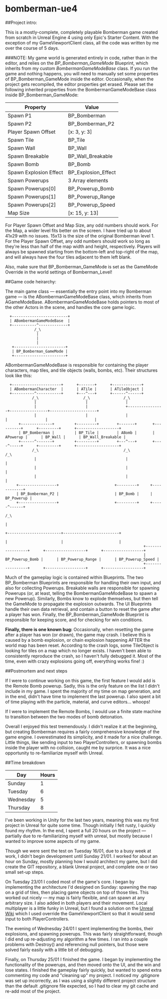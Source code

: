 # bomberman-ue4

##Project intro:

This is a mostly-complete, completely playable Bomberman game created from scratch in Unreal Engine 4 using only Epic's Starter Content. With the exception of my GameViewportClient class, all the code was written by me over the course of 5 days.

###NOTE: My game world is generated entirely in code, rather than in the editor, and relies on the *BP_Bomberman_GameMode* Blueprint, which inherits from my custom *BombermanGameModeBase* class. If you run the game and nothing happens, you will need to manually set some properties of BP_Bomberman_GameMode inside the editor. Occasionally, when the project gets recompiled, the editor properties get erased. Please set the following inherited properties from the BombermanGameModeBase class inside BP_Bomberman_GameMode:

| Property               | Value               | 
| ---------------------- | ------------------- | 
| Spawn P1               | BP_Bomberman        | 
| Spawn P2               | BP_Bomberman_P2     | 
| Player Spawn Offset    | [x: 3, y: 3]        |
| Spawn Tile             | BP_Tile             | 
| Spawn Wall             | BP_Wall             | 
| Spawn Breakable        | BP_Wall_Breakable   | 
| Spawn Bomb             | BP_Bomb             | 
| Spawn Explosion Effect | BP_Explosion_Effect | 
| Spawn Powerups         | 3 Array elements    | 
| Spawn Powerups[0]      | BP_Powerup_Bomb     | 
| Spawn Powerups[1]      | BP_Powerup_Range    |
| Spawn Powerups[2]      | BP_Powerup_Speed    | 
| Map Size               | [x: 15, y: 13]      |

For Player Spawn Offset and Map Size, any odd numbers should work. For the Map, a wider level fits better on the screen. I have tried up to about 41x29 with no issues. 15x13 is the size of the original Bomberman level 1. For the Player Spawn Offset, any odd numbers should work so long as they're less than half of the map width and height, respectively. Players will always be spawned starting from the bottom-left and top-right of the map, and will always have the four tiles adjacent to them left blank.

Also, make sure that BP_Bomberman_GameMode is set as the GameMode Override in the world settings of Bomberman_Level!

##Game code heirarchy:

The main game class — essentially the entry point into my Bomberman game — is the ABombermanGameModeBase class, which inherits from AGameModeBase. ABombermanGameModeBase holds pointers to most of the other Actors in the scene, and handles the core game logic.

```
  +-------------------------+ 
  | ABombermanGameModeBase  | 
  +-----------^-------------+ 
             /_\    
              |     
              |     
              |     
   +-----------------------+
   | BP_Bomberman_GameMode |
   +-----------------------+
```

ABombermanGameModeBase is responsible for containing the player characters, map tiles, and tile objects (walls, bombs, etc). Their structures look like this:

```
  +----------------------+      +-------+      +-------------+
  | ABombermanCharacter  |      | ATile |      | ATileObject |
  +----------^-----------+      +---^---+      +------^------+
            /_\                    /_\               /_\
             |                      |                 |
             |                      |                 +----------------+-----------------+---------------------+
             |                      |                 |                |                 |                     |
      +--------------+         +---------+        +-------+       +----------+      +---------+      +-------------------+
      | BP_Bomberman |         | BP_Tile |        | ABomb |       | APowerup |      | BP_Wall |      | BP_Wall_Breakable |
      +------^-------+         +---------+        +---^---+	      +----^-----+      +---------+      +-------------------+
	        /_\                                      /_\              /_\				
             |                                        |                |
             |                                        |                |
             |                                        |                |
     +-----------------+                         +---------+     +------------+
     | BP_Bomberman_P2 |                         | BP_Bomb |     | BP_Powerup |
     +-----------------+                         +---------+     +-----^------+
                                                                      /_\
                                                                       |
                                                                       +------------------------+-------------------------+
                                                                       |                        |                         |
                                                              +-----------------+      +------------------+      +------------------+
                                                              | BP_Powerup_Bomb |      | BP_Powerup_Range |      | BP_Powerup_Speed |
                                                              +-----------------+      +------------------+      +------------------+
```

Much of the gameplay logic is contained within Blueprints. The two BP_Bomberman Blueprints are responsible for handling their own input, and also for collecting Powerups. Breakable walls are responsible for spawning Powerups (or, at least, telling the BombermanGameModeBase to spawn a new Powerup). Similarly, Bombs know to explode themselves, but then tell the GameMode to propagate the explosion outwards. The UI Blueprints handle their own data retrieval, and contain a button to reset the game after a player has won. Finally, the BP_Bomberman_GameMode Blueprint is responsible for keeping score, and for checking for win conditions.

**Finally, there is one known bug:**
Occasionally, when resetting the game after a player has won (or drawn), the game may crash. I believe this is caused by a bomb explosion, or chain explosion happening AFTER the world map has been reset. According to the crash logs, some TileObject is looking for tiles on a map which no longer exists. I haven't been able to consistently reproduce the crash, so I haven't fully debugged it. Most of the time, even with crazy explosions going off, everything works fine! :)

##Postmortem and next steps

If I were to continue working on this game, the first feature I would add is the Remote Bomb powerup. Sadly, this is the only feature on the list I didn't include in my game. I spent the majority of my time on map generation, and in the end, didn't have time to implement the last powerup. I also spent a bit of time playing with the particle, material, and curve editors... whoops!

If I were to implement the Remote Bombs, I would use a finite state machine to transition between the two modes of bomb detonation.

Overall I enjoyed this test tremendously. I didn't realize it at the beginning, but creating Bomberman requires a fairly comprehensive knowledge of the game engine. I overestimated its simplicity, and it made for a nice challenge. Little things, like sending input to two PlayerControllers, or spawning bombs inside the player with no collision, caught me by surprice. It was a nice opportunity to re-familiarize myself with Unreal.

##Time breakdown

| Day        | Hours | 
| -----------| ------| 
| Sunday     | 1     | 
| Tuesday    | 6     | 
| Wednesday  | 5     |
| Thursday   | 8     | 

I've been working in Unity for the last two years, meaning this was my first project in Unreal for quite some time. Though initially I felt rusty, I quickly found my rhythm. In the end, I spent a full 20 hours on the project — partially due to re-familiarizing myself with unreal, but mostly because I wanted to improve some aspects of my game.

Though we were sent the test on Tuesday 16/01, due to a busy week at work, I didn't begin development until Sunday 21/01. I worked for about an hour on Sunday, mostly planning how I would architect my game, but I did create the GIT repository, a blank Unreal project, and complete one or two small set-up steps.

On Tuesday 23/01 I coded most of the game's core. I began by implementing the architecture I'd designed on Sunday: spawning the map on a grid of tiles, then placing game objects on top of those tiles. This worked out nicely — my map is fairly flexible, and can spawn at any arbitrary size. I also added in both players and their movement. Local multiplayer is a little funky in Unreal, but I found a solution on the [Unreal Wiki](https://wiki.unrealengine.com/Local_Multiplayer_Tips#Multiple_Players_on_the_Keyboard_.28C.2B.2B.29) which I used override the GameViewportClient so that it would send input to both PlayerControllers.

The evening of Wednesday 24/01 I spent implementing the bombs, their explosions, and spawning powerups. This was fairly straightforward, though I did end up re-adjusting my algorithm a few times. I ran into a couple problems with Destroy() and referencing null pointers, but those were solved fairly easily with a little bit of debugging.

Finally, on Thursday 25/01 I finished the game. I began by implementing the functionality of the powerups, and then moved onto the UI, and the win and lose states. I finished the gameplay fairly quickly, but wanted to spend extra commenting my code and "cleaning up" my project. I noticed my .gitignore was set up incorrectly, as I was using a slightly different project structure than the default .gitignore file expected, so I had to clear my git cache and re-add most of the project.